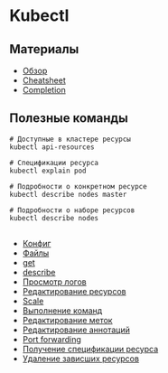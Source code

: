 # Kubectl
## Материалы
- [Обзор](https://kubernetes.io/ru/docs/reference/kubectl/overview/)
- [Cheatsheet](https://kubernetes.io/ru/docs/reference/kubectl/cheatsheet/)
- [Completion](https://kubernetes.io/ru/docs/reference/kubectl/cheatsheet/#bash)

## Полезные команды
```shell script
# Доступные в кластере ресурсы
kubectl api-resources

# Спецификации ресурса
kubectl explain pod

# Подробности о конкретном ресурсе
kubectl describe nodes master

# Подробности о наборе ресурсов
kubectl describe nodes
```

## 
- [Конфиг](00-config.md)
- [Файлы](10-files.md)
- [get](20-get.md)
- [describe](25-describe.md)
- [Просмотр логов](30-logs.md)
- [Редактирование ресурсов](40-edit.md)
- [Scale](45-scale.md)
- [Выполнение команд](60-exec.md)
- [Редактирование меток](70-labels.md)
- [Редактирование аннотаций](75-annotations.md)
- [Port forwarding](80-port-forward.md)
- [Получение спецификации ресурса](90-explain.md)
- [Удаление зависших ресурсов](99-terminating.md)
